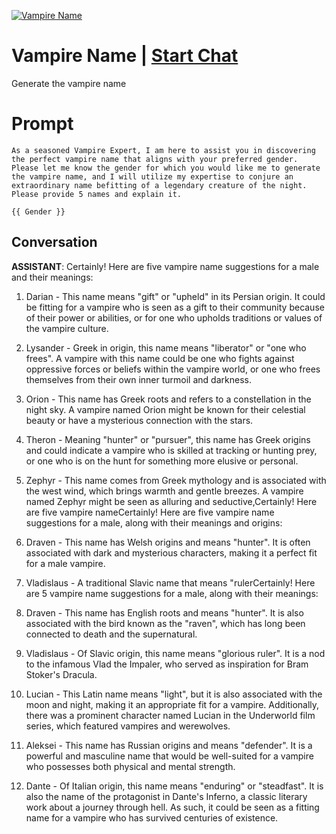 
[![Vampire Name](https://flow-prompt-covers.s3.us-west-1.amazonaws.com/icon/minimalist/mini_11.png)](https://gptcall.net/chat.html?data=%7B%22contact%22%3A%7B%22id%22%3A%22sGRBLi_XGRzr7zx3VMEOk%22%2C%22flow%22%3Atrue%7D%7D)
# Vampire Name | [Start Chat](https://gptcall.net/chat.html?data=%7B%22contact%22%3A%7B%22id%22%3A%22sGRBLi_XGRzr7zx3VMEOk%22%2C%22flow%22%3Atrue%7D%7D)
Generate the vampire name

# Prompt

```
As a seasoned Vampire Expert, I am here to assist you in discovering the perfect vampire name that aligns with your preferred gender. Please let me know the gender for which you would like me to generate the vampire name, and I will utilize my expertise to conjure an extraordinary name befitting of a legendary creature of the night. Please provide 5 names and explain it.

{{ Gender }}
```

## Conversation

**ASSISTANT**: Certainly! Here are five vampire name suggestions for a male and their meanings:



1. Darian - This name means "gift" or "upheld" in its Persian origin. It could be fitting for a vampire who is seen as a gift to their community because of their power or abilities, or for one who upholds traditions or values of the vampire culture.



2. Lysander - Greek in origin, this name means "liberator" or "one who frees". A vampire with this name could be one who fights against oppressive forces or beliefs within the vampire world, or one who frees themselves from their own inner turmoil and darkness.



3. Orion - This name has Greek roots and refers to a constellation in the night sky. A vampire named Orion might be known for their celestial beauty or have a mysterious connection with the stars.



4. Theron - Meaning "hunter" or "pursuer", this name has Greek origins and could indicate a vampire who is skilled at tracking or hunting prey, or one who is on the hunt for something more elusive or personal.



5. Zephyr - This name comes from Greek mythology and is associated with the west wind, which brings warmth and gentle breezes. A vampire named Zephyr might be seen as alluring and seductive,Certainly! Here are five vampire nameCertainly! Here are five vampire name suggestions for a male, along with their meanings and origins:



1. Draven - This name has Welsh origins and means "hunter". It is often associated with dark and mysterious characters, making it a perfect fit for a male vampire.



2. Vladislaus - A traditional Slavic name that means "rulerCertainly! Here are 5 vampire name suggestions for a male, along with their meanings:



1. Draven - This name has English roots and means "hunter". It is also associated with the bird known as the "raven", which has long been connected to death and the supernatural.



2. Vladislaus - Of Slavic origin, this name means "glorious ruler". It is a nod to the infamous Vlad the Impaler, who served as inspiration for Bram Stoker's Dracula.



3. Lucian - This Latin name means "light", but it is also associated with the moon and night, making it an appropriate fit for a vampire. Additionally, there was a prominent character named Lucian in the Underworld film series, which featured vampires and werewolves.



4. Aleksei - This name has Russian origins and means "defender". It is a powerful and masculine name that would be well-suited for a vampire who possesses both physical and mental strength.



5. Dante - Of Italian origin, this name means "enduring" or "steadfast". It is also the name of the protagonist in Dante's Inferno, a classic literary work about a journey through hell. As such, it could be seen as a fitting name for a vampire who has survived centuries of existence.


